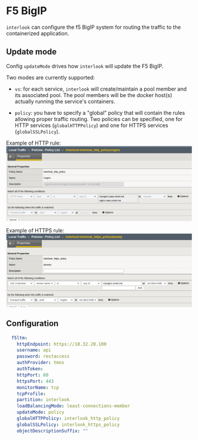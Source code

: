 # F5 BigIP

`interlook` can configure the f5 BigIP system for routing the traffic to the containerized application.

## Update mode

Config `updateMode` drives how `interlook` will update the F5 BigIP.

Two modes are currently supported:

 * `vs`: for each service, `interlook` will create/maintain a pool member and its associated pool. The pool members will be the docker host(s) actually running the service's containers.

 * `policy`: you have to specify a "global" policy that will contain the rules allowing proper traffic routing.
Two policies can be specified, one for HTTP services (`globalHTTPPolicy`) and one for HTTPS services (`globalSSLPolicy`).


Example of HTTP rule:
![](http-policy-rule.png)

Example of HTTPS rule:
![](https-policy-rule.png)
    

## Configuration

```yaml
  f5ltm:
    httpEndpoint: https://10.32.20.100
    username: api
    password: restaccess
    authProvider: tmos
    authToken:
    httpPort: 80
    httpsPort: 443
    monitorName: tcp
    tcpProfile:
    partition: interlook
    loadBalancingMode: least-connections-member
    updateMode: policy
    globalHTTPPolicy: interlook_http_policy
    globalSSLPolicy: interlook_https_policy
    objectDescriptionSuffix: ""
```
